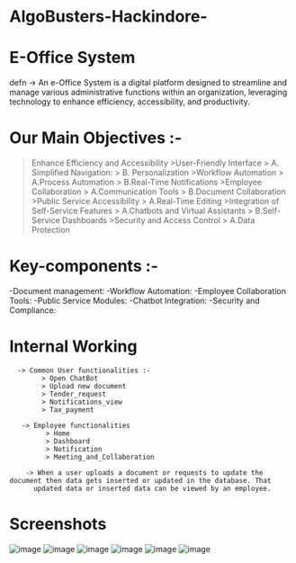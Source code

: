 # AlgoBusters-Hackindore-

# E-Office System  
defn -> An e-Office System is a digital platform designed to streamline and manage various administrative functions within an organization, leveraging technology to enhance efficiency, accessibility, and productivity.

# Our Main Objectives :-
> Enhance Efficiency and Accessibility
    >User-Friendly Interface
       > A. Simplified Navigation:
       > B. Personalization 
    >Workflow Automation
       > A.Process Automation
       > B.Real-Time Notifications
    >Employee Collaboration
       > A.Communication Tools
       > B.Document Collaboration
    >Public Service Accessibility
       > A.Real-Time Editing
    >Integration of Self-Service Features
       > A.Chatbots and Virtual Assistants
       > B.Self-Service Dashboards
    >Security and Access Control
       > A.Data Protection
  
# Key-components :-
  -Document management:
  -Workflow Automation:
  -Employee Collaboration Tools:
  -Public Service Modules:
  -Chatbot Integration:
  -Security and Compliance:   

  # Internal Working

      -> Common User functionalities :-
            > Open ChatBot
            > Upload new document
            > Tender_request
            > Notifications_view
            > Tax_payment
       
       -> Employee functionalities
             > Home
             > Dashboard
             > Notification
             > Meeting_and_Collaboration

        -> When a user uploads a document or requests to update the document then data gets inserted or updated in the database. That 
          updated data or inserted data can be viewed by an employee.
        

  # Screenshots
 ![image](https://github.com/user-attachments/assets/c82a906d-4277-4a6f-a55b-7bde152dcf0b)
 ![image](https://github.com/user-attachments/assets/06f0f49b-7bef-4e4c-b45b-e77d7c194c78)
 ![image](https://github.com/user-attachments/assets/c5c49dfc-2e78-4666-93eb-6f29fd8cbd54)
 ![image](https://github.com/user-attachments/assets/bff3de00-8964-4f31-a4bf-c768d9b3d739)
 ![image](https://github.com/user-attachments/assets/df73c14a-6107-48ce-9567-c1e15ec10075)
 ![image](https://github.com/user-attachments/assets/ee2f0418-22ba-44dd-bd7b-8aaa26af7da4)


          



 


